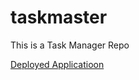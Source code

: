 # taskmaster
This is a Task Manager Repo

[Deployed Applicatioon](http://taskmaster-dev.us-east-2.elasticbeanstalk.com)

